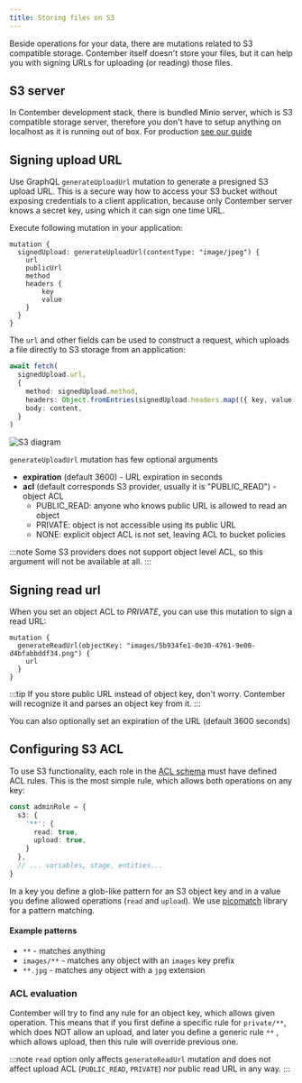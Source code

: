 ```yaml
---
title: Storing files on S3
---
```


Beside operations for your data, there are mutations related to S3 compatible storage. Contember itself doesn't store your files, but it can help you with signing URLs for uploading (or reading) those files. 

## S3 server

In Contember development stack, there is bundled Minio server, which is S3 compatible storage server, therefore you don't have to setup anything on localhost as it is running out of box. For production [see our guide](guides/deployment.md#s3)

## Signing upload URL

Use GraphQL `generateUploadUrl` mutation to generate a presigned S3 upload URL. This is a secure way how to access your S3 bucket without exposing credentials to a client application, because only Contember server knows a secret key, using which it can sign one time URL.

Execute following mutation in your application:
```
mutation {
  signedUpload: generateUploadUrl(contentType: "image/jpeg") {
    url
    publicUrl
    method
    headers {
        key
        value
    }
  }
}
```
The `url` and other fields can be used to construct a request, which uploads a file directly to S3 storage from an application:
```typescript
await fetch(
  signedUpload.url,
  {
    method: signedUpload.method,
    headers: Object.fromEntries(signedUpload.headers.map(({ key, value }) => [key, value])),
    body: content,
  }
)
```

![S3 diagram](/assets/s3.svg)

`generateUploadUrl` mutation has few optional arguments
- **expiration** (default 3600) - URL expiration in seconds
- **acl** (default corresponds S3 provider, usually it is "PUBLIC_READ") - object ACL
    - PUBLIC_READ: anyone who knows public URL is allowed to read an object
    - PRIVATE: object is not accessible using its public URL
    - NONE: explicit object ACL is not set, leaving ACL to bucket policies

:::note
Some S3 providers does not support object level ACL, so this argument will not be available at all.
:::

## Signing read url

When you set an object ACL to *PRIVATE*, you can use this mutation to sign a read URL: 
```
mutation {
  generateReadUrl(objectKey: "images/5b934fe1-0e30-4761-9e00-d4bfabbddf34.png") {
    url
  }
}
```
:::tip
If you store public URL instead of object key, don't worry. Contember will recognize it and parses an object key from it.
:::

You can also optionally set an expiration of the URL (default 3600 seconds)


## Configuring S3 ACL

To use S3 functionality, each role in the [ACL schema](schema/acl.md) must have defined ACL rules. This is the most simple rule, which allows both operations on any key:
```typescript
const adminRole = {
  s3: {
    '**': {
      read: true,
      upload: true,
    }
  },
  // ... variables, stage, entities...
}
```

In a key you define a glob-like pattern for an S3 object key and in a value you define allowed operations (`read` and `upload`). We use [picomatch](https://github.com/micromatch/picomatch) library for a pattern matching.

#### Example patterns

- `**` - matches anything
- `images/**` - matches any object with an `images` key prefix
- `**.jpg` - matches any object with a `jpg` extension 

### ACL evaluation

Contember will try to find any rule for an object key, which allows given operation. This means that if you first define a specific rule for `private/**`, which does NOT allow an upload, and later you define a generic rule `**` , which allows upload, then this rule will override previous one.

:::note
`read` option only affects `generateReadUrl` mutation and does not affect upload ACL (`PUBLIC_READ`, `PRIVATE`) nor public read URL in any way.
:::
